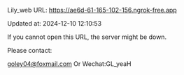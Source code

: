 Lily_web URL: https://ae6d-61-165-102-156.ngrok-free.app

Updated at: 2024-12-10 12:10:53

If you cannot open this URL, the server might be down.

Please contact: 

goley04@foxmail.com Or Wechat:GL_yeaH